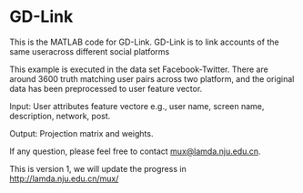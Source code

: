 # GD-Link
This is the MATLAB code for GD-Link. GD-Link is to link accounts of the same useracross different social platforms

This example is executed in the data set Facebook-Twitter. There are around 3600 truth matching user pairs across two platform, and the original data has been preprocessed to user feature vector.

Input: User attributes feature vectore e.g., user name, screen name, description, network, post. 

Output: Projection matrix and weights.

If any question, please feel free to contact mux@lamda.nju.edu.cn.

This is version 1, we will update the progress in http://lamda.nju.edu.cn/mux/ 
